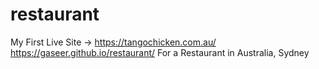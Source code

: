 # restaurant
My First Live Site -> https://tangochicken.com.au/
https://gaseer.github.io/restaurant/
For a Restaurant in Australia, Sydney  

